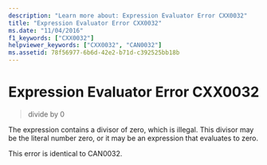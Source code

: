 ```yaml
---
description: "Learn more about: Expression Evaluator Error CXX0032"
title: "Expression Evaluator Error CXX0032"
ms.date: "11/04/2016"
f1_keywords: ["CXX0032"]
helpviewer_keywords: ["CXX0032", "CAN0032"]
ms.assetid: 78f56977-6b6d-42e2-b71d-c392525bb18b
---
```

# Expression Evaluator Error CXX0032

> divide by 0

The expression contains a divisor of zero, which is illegal. This divisor may be the literal number zero, or it may be an expression that evaluates to zero.

This error is identical to CAN0032.
